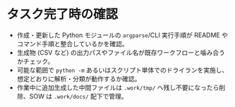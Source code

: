 # タスク完了時の確認
- 作成・更新した Python モジュールの `argparse`/CLI 実行手順が README やコマンド手順と整合しているかを確認。
- 生成物 (CSV など) の出力パスやファイル名が既存ワークフローと噛み合うかチェック。
- 可能な範囲で `python -m` あるいはスクリプト単体でのドライランを実施し、想定どおりに解析・分類が動作するか確認。
- 作業中に追加生成した中間ファイルは `.work/tmp/` へ残し不要になったら削除、SOW は `.work/docs/` 配下で管理。